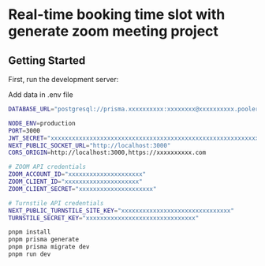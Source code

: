 # Real-time booking time slot with generate zoom meeting project

## Getting Started

First, run the development server:

Add data in .env file
```bash
DATABASE_URL="postgresql://prisma.xxxxxxxxxx:xxxxxxxx@xxxxxxxxxx.pooler.supabase.com:5432/postgres"

NODE_ENV=production
PORT=3000
JWT_SECRET="xxxxxxxxxxxxxxxxxxxxxxxxxxxxxxxxxxxxxxxxxxxxxxxxxxxxxxxxxxxxxxxxxxxxxx"
NEXT_PUBLIC_SOCKET_URL="http://localhost:3000"
CORS_ORIGIN=http://localhost:3000,https://xxxxxxxxxx.com

# ZOOM API credentials
ZOOM_ACCOUNT_ID="xxxxxxxxxxxxxxxxxxxxx"
ZOOM_CLIENT_ID="xxxxxxxxxxxxxxxxxxxxx" 
ZOOM_CLIENT_SECRET="xxxxxxxxxxxxxxxxxxxxx"

# Turnstile API credentials
NEXT_PUBLIC_TURNSTILE_SITE_KEY="xxxxxxxxxxxxxxxxxxxxxxxxxxxxxxx"
TURNSTILE_SECRET_KEY="xxxxxxxxxxxxxxxxxxxxxxxxxxxxxxx"
```

```bash
pnpm install
pnpm prisma generate
pnpm prisma migrate dev
pnpm run dev
```
